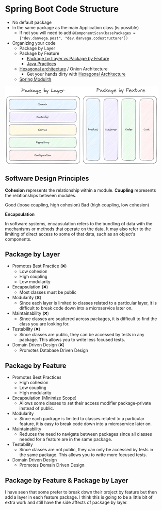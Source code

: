 # Spring Boot Code Structure

- No default package 
- In the same package as the main Application class (is possible) 
  - If not you will need to add `@ComponentScan(basePackages = {"dev.danvega.post", "dev.danvega.codestructure"})`
- Organizing your code
  - Package by Layer
  - Package by Feature
    - [Package by Layer vs Package by Feature](https://medium.com/sahibinden-technology/package-by-layer-vs-package-by-feature-7e89cde2ae3a)
    - [Java Practices](http://www.javapractices.com/topic/TopicAction.do?Id=205)
  - [Hexagonal architecture](https://reflectoring.io/spring-hexagonal/) / Onion Architecture 
    - Get your hands dirty with [Hexagonal Architecture](https://reflectoring.io/spring-hexagonal/)
  - [Spring Modulith](https://spring.io/projects/spring-modulith)

![Package Structure](./package-by-layer-feature.png)

## Software Design Principles

**Cohesion** represents the relationship within a module. 
**Coupling** represents the relationships between modules. 

Good (loose coupling, high cohesion)
Bad (high coupling, low cohesion)

**Encapsulation** 

In software systems, encapsulation refers to the bundling of data with the mechanisms or methods that operate on the data. 
It may also refer to the limiting of direct access to some of that data, such as an object's components.
  
## Package by Layer

- Promotes Best Practice (❌)
  - Low cohesion
  - High coupling
  - Low modularity
- Encapsulation (❌)
  - Most classes must be public
- Modularity (❌)
  - Since each layer is limited to classes related to a particular layer, it is difficult to break code down into a microservice later on.
- Maintainability (❌)
  - Since classes are scattered across packages, it is difficult to find the class you are looking for.
- Testability (❌)
  - Since classes are public, they can be accessed by tests in any package. This allows you to write less focused tests.
- Domain Driven Design (❌)
  - Promotes Database Driven Design

## Package by Feature

- Promotes Best Practices
  - High cohesion
  - Low coupling
  - High modularity
- Encapsulation (Minimize Scope)
  - Allows some classes to set their access modifier package-private instead of public.
- Modularity
  - Since each package is limited to classes related to a particular feature, it is easy to break code down into a microservice later on.
- Maintainability
  - Reduces the need to navigate between packages since all classes needed for a feature are in the same package.
- Testability
  - Since classes are not public, they can only be accessed by tests in the same package. This allows you to write more focused tests.
- Domain Driven Design
  - Promotes Domain Driven Design


## Package by Feature & Package by Layer

I have seen that some prefer to break down their project by feature but then add a layer in each feature package. I think this is going to
be a little bit of extra work and still have the side affects of package by layer.